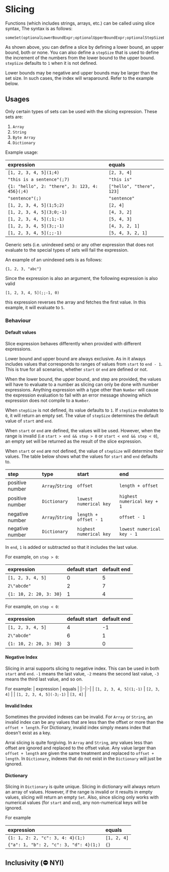 # Slicing

Functions (which includes strings, arrays, etc.) can be called using slice syntax, The syntax is as follows:

```text
someSet(optionalLowerBoundExpr;optionalUpperBoundExpr;optionalStepSizeExpr)
```

As shown above, you can define a slice by defining a lower bound, an upper bound, both or none.
You can also define a `stepSize` that is used to define the increment of the numbers from the lower
bound to the upper bound. `stepSize` defaults to `1` when it is not defined.

Lower bounds may be negative and upper bounds may be larger than the set size. In such cases, the index will wraparound. Refer to the example below.

## Usages

Only certain types of sets can be used with the slicing expression. These sets are:

1. `Array`
2. `String`
3. `Byte Array`
4. `Dictionary`

Example usage:

| expression | equals |
|:-|:-|
| `[1, 2, 3, 4, 5](1;4)` | `[2, 3, 4]` |
| `"this is a sentence"(;7)` | `"this is"` |
| `{1: "hello", 2: "there", 3: 123, 4: 456}(;4)` | `["hello", "there", 123]` |
| `"sentence"(;)` | `"sentence"` |
| `[1, 2, 3, 4, 5](1;5;2)` | `[2, 4]` |
| `[1, 2, 3, 4, 5](3;0;-1)` | `[4, 3, 2]` |
| `[1, 2, 3, 4, 5](;1;-1)` | `[5, 4, 3]` |
| `[1, 2, 3, 4, 5](3;;-1)` | `[4, 3, 2, 1]` |
| `[1, 2, 3, 4, 5](;;-1)` | `[5, 4, 3, 2, 1]` |


Generic sets (i.e. unindexed sets) or any other expression that does not evaluate to the
special types of sets will fail the expression.

An example of an unindexed sets is as follows:

```text
{1, 2, 3, "abc"}
```

Since the expression is also an argument, the following expression is also valid

```text
[1, 2, 3, 4, 5](;;-1, 0)
```

this expression reverses the array and fetches the first value. In
this example, it will evaluate to `5`.

### Behaviour

#### Default values

Slice expression behaves differently when provided with different expressions.

Lower bound and upper bound are always exclusive. As in it always includes values
that corresponds to ranges of values from `start` to `end - 1`. This is true for
all scenarios, whether `start` or `end` are defined or not.

When the lower bound, the upper bound, and step are provided, the values will have
to evaluate to a number as slicing can only be done with number expressions.
Anything expression with a type other than `Number` will cause the expression
evaluation to fail with an error message showing which expression does not compile
to a `Number`.

When `stepSize` is not defined, its value defaults to `1`. If `stepSize` evaluates to `0`,
it will return an empty set. The value of `stepSize` determines the default value of
`start` and `end`.

When `start` or `end` are defined, the values will be used. However, when the range
is invalid (i.e `start > end && step > 0` or `start < end && step < 0`), an empty
set will be returned as the result of the slice expression.

When `start` or `end` are not defined, the value of `stepSize` will determine their
values. The table below shows what the values for `start` and `end` defaults to.

| step | type | start | end |
|:-|:-|:-|:-|
| positive number | `Array`/`String` | `offset` | `length + offset` |
| positive number | `Dictionary` | `lowest numerical key` | `highest numerical key + 1` |
| negative number | `Array`/`String` | `length + offset - 1` | `offset - 1` |
| negative number | `Dictionary` | `highest numerical key` | `lowest numerical key - 1` |

In `end`, `1` is added or subtracted so that it includes the last value.

For example, on `step > 0`:

| expression | default start | default end |
|:-|:-|:-|
| `[1, 2, 3, 4, 5]` | 0 |  5 |
| `2\"abcde"` | 2 |  7 |
| `{1: 10, 2: 20, 3: 30}` | 1 | 4 |

For example, on `step < 0`:

| expression | default start | default end |
|:-|:-|:-|
| `[1, 2, 3, 4, 5]` | 4 |  -1 |
| `2\"abcde"` | 6 |  1 |
| `{1: 10, 2: 20, 3: 30}` | 3 | 0 |

#### Negative Index

Slicing in arrai supports slicing to negative index. This can be used in both
`start` and `end`. `-1` means the last value, `-2` means the second last value,
`-3` means the third last value, and so on.

For example:
| expression | equals |
|:-|:-|
| `[1, 2, 3, 4, 5](1;-1)` | `[2, 3, 4]` |
| `[1, 2, 3, 4, 5](-3;-1)` | `[3, 4]` |

#### Invalid Index

Sometimes the provided indexes can be invalid. For `Array` or `String`, an invalid
index can be any values that are less than the offset or more than the
`offset + length`. For Dictionary, invalid index simply means index that doesn't
exist as a key.

Arrai slicing is quite forgiving. In `Array` and `String`, any values less than
offset are ignored and replaced to the offset value. Any value larger than
`offset + length` are given the same treatment and replaced to `offset + length`.
In `Dictionary`, indexes that do not exist in the `Dictionary` will just be ignored.

#### Dictionary

Slicing in `Dictionary` is quite unique. Slicing in dictionary will always return
an array of values. However, if the range is invalid or it results in empty values,
slicing will return an empty `Set`. Also, since slicing only works with numerical
values (for `start` and `end`), any non-numerical keys will be ignored.

For example

| expression | equals |
|:-|:-|
| `{1: 1, 2: 2, "c": 3, 4: 4}(1;)` | `[1, 2, 4]` |
| `{"a": 1, "b": 2, "c": 3, "d": 4}(1;)` | `{}` |

## Inclusivity **(⛔ NYI)**
